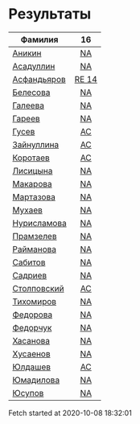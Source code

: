 # Результаты
Фамилия | 16
---|:---:
[Аникин](Аникин/README.md)  | [NA](Аникин/16.md)
[Асадуллин](Асадуллин/README.md)  | [NA](Асадуллин/16.md)
[Асфандьяров](Асфандьяров/README.md)  | [RE 14](Асфандьяров/16.md)
[Белесова](Белесова/README.md)  | [NA](Белесова/16.md)
[Галеева](Галеева/README.md)  | [NA](Галеева/16.md)
[Гареев](Гареев/README.md)  | [NA](Гареев/16.md)
[Гусев](Гусев/README.md)  | [AC](Гусев/16.md)
[Зайнуллина](Зайнуллина/README.md)  | [AC](Зайнуллина/16.md)
[Коротаев](Коротаев/README.md)  | [AC](Коротаев/16.md)
[Лисицына](Лисицына/README.md)  | [NA](Лисицына/16.md)
[Макарова](Макарова/README.md)  | [NA](Макарова/16.md)
[Мартазова](Мартазова/README.md)  | [NA](Мартазова/16.md)
[Мухаев](Мухаев/README.md)  | [NA](Мухаев/16.md)
[Нурисламова](Нурисламова/README.md)  | [NA](Нурисламова/16.md)
[Прамзелев](Прамзелев/README.md)  | [NA](Прамзелев/16.md)
[Райманова](Райманова/README.md)  | [NA](Райманова/16.md)
[Сабитов](Сабитов/README.md)  | [NA](Сабитов/16.md)
[Садриев](Садриев/README.md)  | [NA](Садриев/16.md)
[Столповский](Столповский/README.md)  | [AC](Столповский/16.md)
[Тихомиров](Тихомиров/README.md)  | [NA](Тихомиров/16.md)
[Федорова](Федорова/README.md)  | [NA](Федорова/16.md)
[Федорчук](Федорчук/README.md)  | [NA](Федорчук/16.md)
[Хасанова](Хасанова/README.md)  | [NA](Хасанова/16.md)
[Хусаенов](Хусаенов/README.md)  | [NA](Хусаенов/16.md)
[Юлдашев](Юлдашев/README.md)  | [AC](Юлдашев/16.md)
[Юмадилова](Юмадилова/README.md)  | [NA](Юмадилова/16.md)
[Юсупов](Юсупов/README.md)  | [NA](Юсупов/16.md)

Fetch started at 2020-10-08 18:32:01
